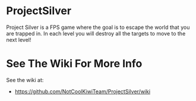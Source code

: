 # ProjectSilver
Project Silver is a FPS game where the goal is to escape the world that you are trapped in. In each level you will destroy all the targets to move to the next level!

# See The Wiki For More Info #
See the wiki at:
- https://github.com/NotCoolKiwiTeam/ProjectSilver/wiki
